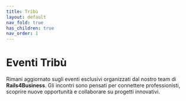 ```yaml
---
title: Tribù
layout: default
nav_fold: true 
has_children: true
nav_order: 1
---
```


# Eventi Tribù

Rimani aggiornato sugli eventi esclusivi organizzati dal nostro team di **Rails4Business**. Gli incontri sono pensati per connettere professionisti, scoprire nuove opportunità e collaborare su progetti innovativi.  
